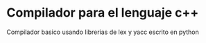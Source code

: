 # Compilador para el lenguaje c++
Compilador basico usando librerias de lex y yacc escrito en python
